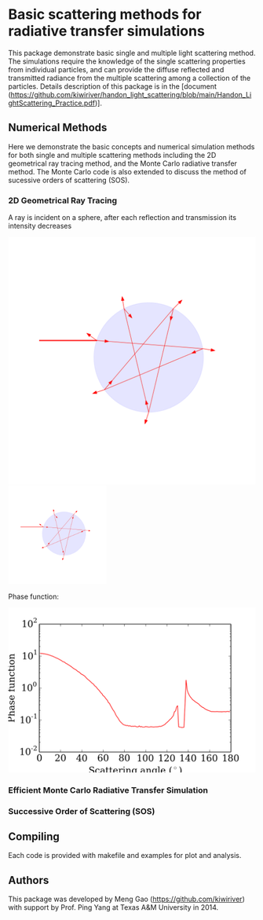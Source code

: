 # Basic scattering methods for radiative transfer simulations

This package demonstrate basic single and multiple light scattering method.
The simulations require the knowledge of the single scattering properties from individual particles, and can provide the diffuse reflected and transmitted radiance from the multiple scattering among a collection of the particles.
Details description of this package is in the [document (https://github.com/kiwiriver/handon_light_scattering/blob/main/Handon_LightScattering_Practice.pdf)].


## Numerical Methods
Here we demonstrate the basic concepts and numerical simulation methods for both single and multiple scattering methods including the 2D geometrical ray tracing method, and the Monte Carlo radiative transfer method. The Monte Carlo code is also extended to discuss the method of sucessive orders of scattering (SOS).

### 2D Geometrical Ray Tracing
A ray is incident on a sphere, after each reflection and transmission its intensity decreases

![](https://github.com/kiwiriver/handon_light_scattering/blob/main/Ray_Tracing/example/sphere_nr_1.33/ray_path.png)
<img src="https://github.com/kiwiriver/handon_light_scattering/blob/main/Ray_Tracing/example/sphere_nr_1.33/ray_path.png" alt="drawing" width="200"/>

Phase function:

![](https://github.com/kiwiriver/handon_light_scattering/blob/main/Ray_Tracing/example/sphere_nr_1.33/phase_function.png)

### Efficient Monte Carlo Radiative Transfer Simulation
### Successive Order of Scattering (SOS)

## Compiling
Each code is provided with makefile and examples for plot and analysis.

## Authors
This package was developed by Meng Gao (https://github.com/kiwiriver) with support by Prof. Ping Yang at Texas A&M University in 2014. 
